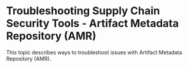 # Troubleshooting Supply Chain Security Tools - Artifact Metadata Repository (AMR)

This topic describes ways to troubleshoot issues with Artifact Metadata Repository (AMR).
